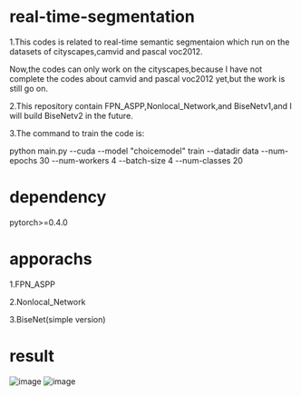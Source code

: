 # real-time-segmentation
1.This codes is related to real-time semantic segmentaion which run on the datasets of cityscapes,camvid and pascal voc2012.

Now,the codes can only work on the cityscapes,because I have not complete the codes about camvid and pascal voc2012 yet,but the work is still go on.

2.This repository contain FPN_ASPP,Nonlocal_Network,and BiseNetv1,and I will build BiseNetv2 in the future.


3.The command to train the code is:

python main.py --cuda --model "choicemodel" train --datadir data  --num-epochs 30 --num-workers 4 --batch-size 4 --num-classes 20

# dependency
pytorch>=0.4.0

# apporachs
1.FPN_ASPP 
       
2.Nonlocal_Network

3.BiseNet(simple version)

# result
![image](https://github.com/mshmoon/Real-Time-Segmentation/blob/master/semantic-segmentation/showresult/1.png)
![image](https://github.com/mshmoon/Real-Time-Segmentation/blob/master/semantic-segmentation/showresult/2.png)
